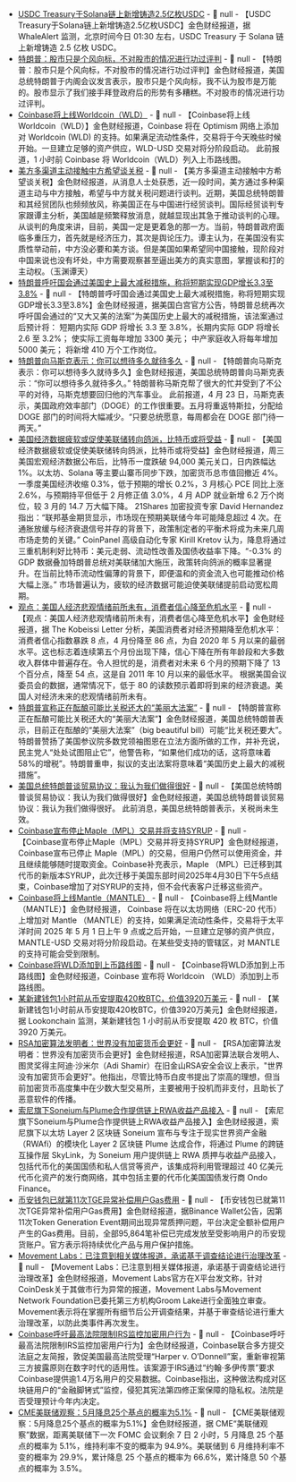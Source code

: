 - [USDC Treasury于Solana链上新增铸造2.5亿枚USDC](https://whale-alert.io/transaction/solana/3LrBCR1umWYcBpPLdZ1tQ7brCMe9BfF937ddJS24uJcaMRUy91seFELoww2ohL7tNSiuVYeVAxXqL7PD5tv5UPMQ) - 📰 null - 【USDC Treasury于Solana链上新增铸造2.5亿枚USDC】金色财经报道，据 WhaleAlert 监测，北京时间今日 01:30 左右，USDC Treasury 于 Solana 链上新增铸造 2.5 亿枚 USDC。
- [特朗普：股市只是个风向标，不对股市的情况进行功过评判](https://flash.jin10.com/detail/20250501012357944800) - 📰 null - 【特朗普：股市只是个风向标，不对股市的情况进行功过评判】金色财经报道，美国总统特朗普于内阁会议发言表示，股市只是个风向标，我不认为股市是万能的。股市显示了我们接手拜登政府后的形势有多糟糕。不对股市的情况进行功过评判。
- [Coinbase将上线Worldcoin（WLD）](https://x.com/CoinbaseAssets/status/1917626660611907616) - 📰 null - 【Coinbase将上线Worldcoin（WLD）】金色财经报道，Coinbase 将在 Optimism 网络上添加对 Worldcoin (WLD) 的支持。如果满足流动性条件，交易将于今天晚些时候开始。一旦建立足够的资产供应，WLD-USD 交易对将分阶段启动。 
此前报道，1 小时前 Coinbase 将 Worldcoin（WLD）列入上币路线图。
- [美方多渠道主动接触中方希望谈关税](https://flash.jin10.com/detail/20250501010907355800) - 📰 null - 【美方多渠道主动接触中方希望谈关税】金色财经报道，从消息人士处获悉，近一段时间，美方通过多种渠道主动与中方接触，希望与中方就关税问题进行谈判。近期，美国总统特朗普和其经贸团队也频频放风，称美国正在与中国进行经贸谈判。国际经贸谈判专家跟谭主分析，美国越是频繁释放消息，就越显现出其急于推动谈判的心理。从谈判的角度来讲，目前，美国一定是更着急的那一方。当前，特朗普政府面临多重压力，首先就是经济压力，其次是舆论压力。谭主认为，在美国没有实质性举动前，中方没必要和美方谈。但是美国如果希望同中国接触，现阶段对中国来说也没有坏处，中方需要观察甚至逼出美方的真实意图，掌握谈和打的主动权。（玉渊谭天）
- [特朗普呼吁国会通过美国史上最大减税措施，称将短期实现GDP增长3.3至3.8%]() - 📰 null - 【特朗普呼吁国会通过美国史上最大减税措施，称将短期实现GDP增长3.3至3.8%】金色财经报道，据美国白宫官方公告，特朗普总统再次呼吁国会通过的“又大又美的法案”为美国历史上最大的减税措施，该法案通过后预计将： 
短期内实际 GDP 将增长 3.3 至 3.8%，长期内实际 GDP 将增长 2.6 至 3.2%； 
使实际工资每年增加 3300 美元； 
中产家庭收入将每年增加 5000 美元； 
将新增 410 万个工作岗位。
- [特朗普向马斯克表示：你可以想待多久就待多久](https://flash.jin10.com/detail/20250501004618762800) - 📰 null - 【特朗普向马斯克表示：你可以想待多久就待多久】金色财经报道，美国总统特朗普向马斯克表示：“你可以想待多久就待多久。” 特朗普称马斯克帮了很大的忙并受到了不公平的对待，马斯克想要回归他的汽车事业。 
此前报道，4 月 23 日，马斯克表示，美国政府效率部门（DOGE）的工作很重要。五月将重返特斯拉，分配给 DOGE 部门的时间将大幅减少。“只要总统愿意，每周都会在 DOGE 部门待一两天。”
- [美国经济数据疲软或促使美联储转向鸽派，比特币或将受益](https://www.theblock.co/post/352594/federal-reserves-potential-dovish-pivot-following-mixed-us-economic-reports-a-boon-for-bitcoin-analysts-say) - 📰 null - 【美国经济数据疲软或促使美联储转向鸽派，比特币或将受益】金色财经报道，周三美国宏观经济数据公布后，比特币一度跌破 94,000 美元关口，日内跌幅达 1%。以太坊、Solana 等主要山寨币同步下跌，加密货币总市值回撤近 4%。一季度美国经济收缩 0.3%，低于预期的增长 0.2%，3 月核心 PCE 同比上涨 2.6%，与预期持平但低于 2 月修正值 3.0%，4 月 ADP 就业新增 6.2 万个岗位，较 3 月的 14.7 万大幅下降。 
21Shares 加密投资专家 David Hernandez 指出：“联邦基金期货显示，市场现在预期美联储今年可能降息超过 4 次。在通胀放缓与经济衰退信号并存的背景下，政策制定者的平衡术将成为未来几周市场走势的关键。” 
CoinPanel 高级自动化专家 Kirill Kretov 认为，降息将通过三重机制利好比特币：美元走弱、流动性改善及国债收益率下降。“-0.3% 的 GDP 数据叠加特朗普总统对美联储加大施压，政策转向鸽派的概率显著提升。在当前比特币流动性偏薄的背景下，即便温和的资金流入也可能推动价格大幅上涨。” 市场普遍认为，疲软的经济数据可能迫使美联储提前启动宽松周期。
- [观点：美国人经济悲观情绪前所未有，消费者信心降至危机水平](https://x.com/KobeissiLetter/status/1917616687236669627) - 📰 null - 【观点：美国人经济悲观情绪前所未有，消费者信心降至危机水平】金色财经报道，据 The Kobeissi Letter 分析，美国消费者对经济预期降至危机水平：消费者信心指数暴跌 8 点，4 月份降至 86 点，为自 2020 年 5 月以来的最弱水平。这也标志着连续第五个月份出现下降，信心下降在所有年龄段和大多数收入群体中普遍存在。令人担忧的是，消费者对未来 6 个月的预期下降了 13 个百分点，降至 54 点，这是自 2011 年 10 月以来的最低水平。 
根据美国会议委员会的数据，通常情况下，低于 80 的读数预示着即将到来的经济衰退。美国人对经济未来的悲观情绪前所未有。
- [特朗普宣称正在酝酿可能比关税还大的“美丽大法案”](https://flash.jin10.com/detail/20250501003129172800) - 📰 null - 【特朗普宣称正在酝酿可能比关税还大的“美丽大法案”】金色财经报道，美国总统特朗普表示，目前正在酝酿的“美丽大法案”（big beautiful bill）可能“比关税还要大”。特朗普赞扬了美国参议院多数党领袖图恩在立法方面所做的工作，并补充说，民主党人“处处试图阻止它”，他警告称，“如果他们成功的话，这将意味着58%的增税”。特朗普重申，拟议的支出法案将意味着“美国历史上最大的减税措施”。
- [美国总统特朗普谈贸易协议：我认为我们做得很好](https://flash.jin10.com/detail/20250501000259370800) - 📰 null - 【美国总统特朗普谈贸易协议：我认为我们做得很好】金色财经报道，美国总统特朗普谈贸易协议：我认为我们做得很好。 
此前消息，美国总统特朗普表示，关税尚未生效。
- [Coinbase宣布停止Maple（MPL）交易并将支持SYRUP](https://x.com/CoinbaseAssets/status/1917611275514785842) - 📰 null - 【Coinbase宣布停止Maple（MPL）交易并将支持SYRUP】金色财经报道，Coinbase宣布已停止 Maple（MPL）的交易，但用户仍然可以使用资金，并且继续能够随时提取资金。Coinbase补充表示，Maple （MPL）已迁移到其代币的新版本SYRUP，此次迁移于美国东部时间2025年4月30日下午5点结束，Coinbase增加了对SYRUP的支持，但不会代表客户迁移这些资产。
- [Coinbase将上线Mantle（MANTLE）](https://x.com/CoinbaseAssets/status/1917613376743551347) - 📰 null - 【Coinbase将上线Mantle（MANTLE）】金色财经报道， Coinbase 将在以太坊网络（ERC-20 代币）上增加对 Mantle （MANTLE）的支持，如果满足流动性条件，交易将于太平洋时间 2025 年 5 月 1 日上午 9 点或之后开始，一旦建立足够的资产供应，MANTLE-USD 交易对将分阶段启动。在某些受支持的管辖区，对 MANTLE 的支持可能会受到限制。
- [Coinbase将WLD添加到上币路线图](https://x.com/CoinbaseAssets/status/1917612193668882591) - 📰 null - 【Coinbase将WLD添加到上币路线图】金色财经报道，Coinbase 宣布将 Worldcoin （WLD）添加到上币路线图。
- [某新建钱包1小时前从币安提取420枚BTC，价值3920万美元](https://x.com/lookonchain/status/1917610138237821150) - 📰 null - 【某新建钱包1小时前从币安提取420枚BTC，价值3920万美元】金色财经报道，据 Lookonchain 监测，某新建钱包 1 小时前从币安提取 420 枚 BTC，价值 3920 万美元。
- [RSA加密算法发明者：世界没有加密货币会更好](https://decrypt.co/317115/cryptography-pioneer-adi-shamir-world-would-be-better-without-cryptocurrencies) - 📰 null - 【RSA加密算法发明者：世界没有加密货币会更好】金色财经报道，RSA加密算法联合发明人、图灵奖得主阿迪·沙米尔（Adi Shamir）在旧金山RSA安全会议上表示，"世界没有加密货币会更好"。他指出，尽管比特币白皮书提出了崇高的理想，但当前加密货币高度集中在少数大型交易所，主要被用于投机而非支付，且助长了恶意软件的传播。
- [索尼旗下Soneium与Plume合作提供链上RWA收益产品接入](https://www.theblock.co/post/352579/sonys-soneium-blockchain-and-plume-partner-to-offer-access-to-rwa-products) - 📰 null - 【索尼旗下Soneium与Plume合作提供链上RWA收益产品接入】金色财经报道，索尼旗下以太坊 Layer 2 区块链 Soneium 宣布与专注于现实世界资产金融（RWAfi）的模块化 Layer 2 区块链 Plume 达成合作，将通过 Plume 的跨链互操作层 SkyLink，为 Soneium 用户提供链上 RWA 质押与收益产品接入，包括代币化的美国国债和私人信贷等资产，该集成将利用管理超过 40 亿美元代币化资产的发行商网络，其中包括主要的代币化美国国债发行商 Ondo Finance。
- [币安钱包已就第11次TGE异常补偿用户Gas费用](https://x.com/BinanceWallet/status/1917604948801643003) - 📰 null - 【币安钱包已就第11次TGE异常补偿用户Gas费用】金色财经报道，据Binance Wallet公告，因第11次Token Generation Event期间出现异常质押问题，平台决定全额补偿用户产生的Gas费用。目前，全部95,864笔补偿已完成发放至受影响用户的币安现货账户。官方表示将持续优化产品与用户保护措施。
- [Movement Labs：已注意到相关媒体报道，承诺基于调查结论进行治理改革](https://x.com/movementlabsxyz/status/1917590380041888191) - 📰 null - 【Movement Labs：已注意到相关媒体报道，承诺基于调查结论进行治理改革】金色财经报道，Movement Labs官方在X平台发文称，针对CoinDesk关于其做市行为异常的报道，Movement Labs与Movement Network Foundation已委托第三方机构Groom Lake进行全面独立审查。Movement表示将在掌握所有细节后公开调查结果，并基于审查结论进行重大治理改革，以防此类事件再次发生。
- [Coinbase呼吁最高法院限制IRS监控加密用户行为](https://decrypt.co/317114/coinbase-supreme-court-end-irs-surveillance-crypto-exchanges) - 📰 null - 【Coinbase呼吁最高法院限制IRS监控加密用户行为】金色财经报道，Coinbase联合多方提交法庭之友简报，敦促美国最高法院受理“Harper v. O’Donnell”案，重新审视第三方披露原则在数字时代的适用性。该案源于IRS通过“约翰·多伊传票”要求Coinbase提供逾1.4万名用户的交易数据。Coinbase指出，这种做法构成对区块链用户的“金融脚铐式”监控，侵犯其宪法第四修正案保障的隐私权。法院是否受理预计今年内决定。
- [CME美联储观察：5月降息25个基点的概率为5.1%](https://www.cmegroup.com/cn-s/markets/interest-rates/cme-fedwatch-tool.html) - 📰 null - 【CME美联储观察：5月降息25个基点的概率为5.1%】金色财经报道，据 CME“美联储观察”数据，距离美联储下一次 FOMC 会议剩余 7 日 2 小时，5 月降息 25 个基点的概率为 5.1%，维持利率不变的概率为 94.9%。美联储到 6 月维持利率不变的概率为 29.9%，累计降息 25 个基点的概率为 66.6%，累计降息 50 个基点的概率为 3.5%。
